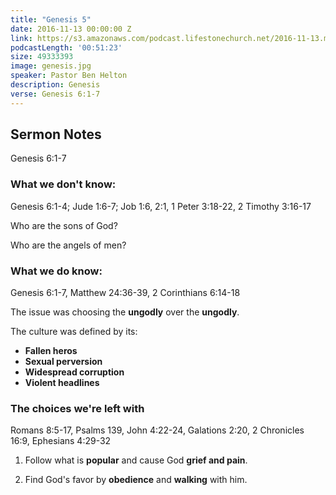 ```yaml
---
title: "Genesis 5"
date: 2016-11-13 00:00:00 Z
link: https://s3.amazonaws.com/podcast.lifestonechurch.net/2016-11-13.mp3
podcastLength: '00:51:23'
size: 49333393
image: genesis.jpg
speaker: Pastor Ben Helton
description: Genesis
verse: Genesis 6:1-7
---
```


## Sermon Notes

Genesis 6:1-7

### What we don't know:

Genesis 6:1-4; Jude 1:6-7; Job 1:6, 2:1, 1 Peter 3:18-22, 2 Timothy 3:16-17

Who are the sons of God?

Who are the angels of men?

### What we do know:

Genesis 6:1-7, Matthew 24:36-39, 2 Corinthians 6:14-18

The issue was choosing the **ungodly** over the **ungodly**.

The culture was defined by its:

* **Fallen heros**
* **Sexual perversion**
* **Widespread corruption**
* **Violent headlines**

### The choices we're left with

Romans 8:5-17, Psalms 139, John 4:22-24, Galations 2:20, 2 Chronicles 16:9, Ephesians 4:29-32

1. Follow what is **popular** and cause God **grief and pain**.

2. Find God's favor by **obedience** and **walking** with him.
